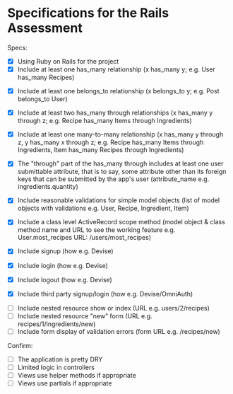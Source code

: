 # Specifications for the Rails Assessment

Specs:
- [x] Using Ruby on Rails for the project
- [x] Include at least one has_many relationship (x has_many y; e.g. User has_many Recipes) 

<!-- There are 6 has many relationships in the application.
    User
        has_many :owned_challenges, foreign_key: "user_id", class_name: "Challenge"
        has_many :logs
        has_many :challenge_goals
    Log
        has_many :log_scores, :dependent => :destroy
    Challenge
        has_many :challenge_goals, :dependent => :destroy 
    Challenge Goals
        has_many :log_scores, :dependent => :destroy -->

- [x] Include at least one belongs_to relationship (x belongs_to y; e.g. Post belongs_to User)

<!-- There are 6 belongs to relationships in the application
    Log
        belongs_to :user
    Log Score
        belongs_to :log
        belongs_to :challenge_goal
    Challenge
        belongs_to :user
    Challenge Goals
        belongs_to :user
        belongs_to :challenge -->

- [x] Include at least two has_many through relationships (x has_many y through z; e.g. Recipe has_many Items through Ingredients)

<!-- There are 5 has many through relationships in the application
    User x
        has_many :log_scores, through: :logs
        has_many :challenges, through: :challenge_goals
    Challenges 
         has_many :users, through: :challenge_goals
        has_many :logs, through: :users
        has_many :log_scores, through: :challenge_goals -->
    
- [X] Include at least one many-to-many relationship (x has_many y through z, y has_many x through z; e.g. Recipe has_many Items through Ingredients, Item has_many Recipes through Ingredients)

<!-- A User has many Challenges through Challenge Goals and a Challenge has many users through Challenge Goals
    note: Users also have many Owned Challenges -->

- [x] The "through" part of the has_many through includes at least one user submittable attribute, that is to say, some attribute other than its foreign keys that can be submitted by the app's user (attribute_name e.g. ingredients.quantity)

<!-- All of the through relationships have user submittable attributes. -->

- [X] Include reasonable validations for simple model objects (list of model objects with validations e.g. User, Recipe, Ingredient, Item)

<!-- The application has several validations ranging from simple prescence to custom validations with assocaited methods like Validate not_in_past on Challenges.  Not all necessary validations are present for the app, but the most common necessary to avoid bad data. -->

- [x] Include a class level ActiveRecord scope method (model object & class method name and URL to see the working feature e.g. User.most_recipes URL: /users/most_recipes)

<!-- There is a scope method last_first that sorts the logs on the Users show page from the most recent to the first. -->

- [x] Include signup (how e.g. Devise)

    <!-- Signup is written using the basic bcrypt and active record functions with hand written validations -->

- [x] Include login (how e.g. Devise)

    <!-- Signup is written using the basic bcrypt and active record functions with hand written validations -->

- [x] Include logout (how e.g. Devise)

    <!-- Logout is present in the app, checks for a logged in user and is present in the navigation on all pages except the root. -->

- [x] Include third party signup/login (how e.g. Devise/OmniAuth)

<!-- A third party omniauth is implemented for facebook -->

- [ ] Include nested resource show or index (URL e.g. users/2/recipes)
- [ ] Include nested resource "new" form (URL e.g. recipes/1/ingredients/new)
- [ ] Include form display of validation errors (form URL e.g. /recipes/new)

Confirm:
- [ ] The application is pretty DRY
- [ ] Limited logic in controllers
- [ ] Views use helper methods if appropriate
- [ ] Views use partials if appropriate
